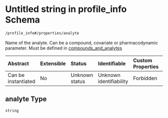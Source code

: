 # Untitled string in profile\_info Schema

```txt
/profile_info#/properties/analyte
```

Name of the analyte. Can be a compound, covariate or pharmacodynamic parameter. Must be defined in [compounds\_and\_analytes](compounds_and_analytes.md)

| Abstract            | Extensible | Status         | Identifiable            | Custom Properties | Additional Properties | Access Restrictions | Defined In                                                                               |
| :------------------ | :--------- | :------------- | :---------------------- | :---------------- | :-------------------- | :------------------ | :--------------------------------------------------------------------------------------- |
| Can be instantiated | No         | Unknown status | Unknown identifiability | Forbidden         | Allowed               | none                | [profile\_info.schema.json\*](../../out/profile_info.schema.json "open original schema") |

## analyte Type

`string`
